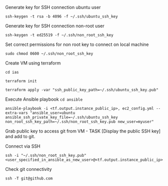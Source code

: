 Generate key for SSH connection ubuntu user

`ssh-keygen -t rsa -b 4096 -f ~/.ssh/ubuntu_ssh_key`

Generate key for SSH connection non-root user

`ssh-keygen -t ed25519 -f ~/.ssh/non_root_ssh_key`

Set correct permissions for non root key to connect on local machine

`sudo chmod 0600 ~/.ssh/non_root_ssh_key`

Create VM using terraform

`cd ias`

`terraform init`

`terraform apply -var "ssh_public_key_path=~/.ssh/ubuntu_ssh_key.pub"` 

Execute Ansible playbook
`cd ansible`

`ansible-playbook -i <tf.output.instance_public_ip>, ec2_config.yml --extra-vars "ansible_user=ubuntu ansible_ssh_private_key_file=~/.ssh/ubuntu_ssh_key non_root_ssh_key_path=~/.ssh/non_root_ssh_key.pub new_user=myuser"`


Grab public key to access git from VM - TASK [Display the public SSH key] and add to git.


Connect via SSH

`ssh -i "~/.ssh/non_root_ssh_key.pub" <user_specified_in_ansible_as_new_user>@<tf.output.instance_public_ip>`


Check git connectivity

`ssh -T git@github.com`
